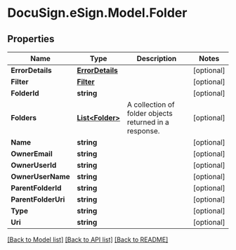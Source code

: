 # DocuSign.eSign.Model.Folder
## Properties

Name | Type | Description | Notes
------------ | ------------- | ------------- | -------------
**ErrorDetails** | [**ErrorDetails**](ErrorDetails.md) |  | [optional] 
**Filter** | [**Filter**](Filter.md) |  | [optional] 
**FolderId** | **string** |  | [optional] 
**Folders** | [**List&lt;Folder&gt;**](Folder.md) | A collection of folder objects returned in a response. | [optional] 
**Name** | **string** |  | [optional] 
**OwnerEmail** | **string** |  | [optional] 
**OwnerUserId** | **string** |  | [optional] 
**OwnerUserName** | **string** |  | [optional] 
**ParentFolderId** | **string** |  | [optional] 
**ParentFolderUri** | **string** |  | [optional] 
**Type** | **string** |  | [optional] 
**Uri** | **string** |  | [optional] 

[[Back to Model list]](../README.md#documentation-for-models) [[Back to API list]](../README.md#documentation-for-api-endpoints) [[Back to README]](../README.md)

